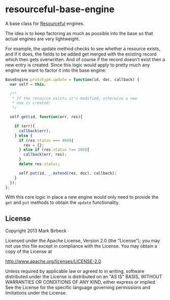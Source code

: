 # resourceful-base-engine

A base class for [Resourceful](https://npmjs.org/package/resourceful) engines.

The idea is to keep factoring as much as possible into the base so that actual engines are very lightweight.

For example, the update method checks to see whether a resource exists, and if it does, the fields to be added get merged with the existing record which then gets overwritten. And of course if the record doesn't exist then a new entry is created. Since this logic would apply to pretty much any engine we want to factor it into the base engine:

```javascript
BaseEngine.prototype.update = function(id, doc, callback) {
  var self = this;

  /**
   * If the resource exists it's modified, otherwise a new
   * one is created:
   */

  self.get(id, function(err, res){

    if (err){
      callback(err);
    } else {
      if (res.status === 404){
        res = {};
      } else if (res.status !== 200){
        callback(err, res);
      }
      delete res.status;

      self.put(id, _.extend(res, doc), callback);
    }
  });
};
```

With this core logic in place a new engine would only need to provide the `get` and `put` methods to obtain the `update` functionality.

## License

Copyright 2013 Mark Birbeck

Licensed under the Apache License, Version 2.0 (the "License"); you may not use this file except in compliance with the License. You may obtain a copy of the License at

http://www.apache.org/licenses/LICENSE-2.0

Unless required by applicable law or agreed to in writing, software distributed under the License is distributed on an "AS IS" BASIS, WITHOUT WARRANTIES OR CONDITIONS OF ANY KIND, either express or implied. See the License for the specific language governing permissions and limitations under the License.
